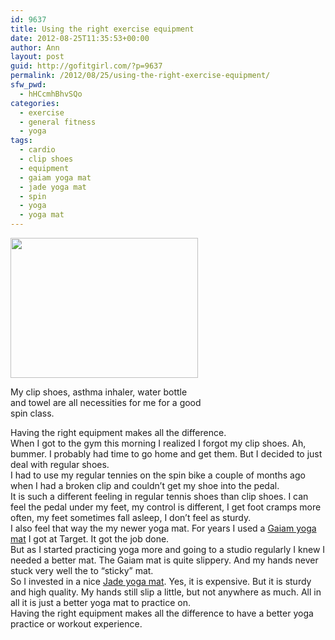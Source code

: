 ```yaml
---
id: 9637
title: Using the right exercise equipment
date: 2012-08-25T11:35:53+00:00
author: Ann
layout: post
guid: http://gofitgirl.com/?p=9637
permalink: /2012/08/25/using-the-right-exercise-equipment/
sfw_pwd:
  - hHCcmhBhvSQo
categories:
  - exercise
  - general fitness
  - yoga
tags:
  - cardio
  - clip shoes
  - equipment
  - gaiam yoga mat
  - jade yoga mat
  - spin
  - yoga
  - yoga mat
---
```

<div id="attachment_9638" style="width: 310px" class="wp-caption alignleft">
  <a href="http://gofitgirl.com/?attachment_id=9638" rel="attachment wp-att-9638"><img class="size-medium wp-image-9638" title="IMG_1379" src="http://gofitgirl.com/wp-content/uploads/2012/08/IMG_1379-300x224.jpg" alt="" width="300" height="224" /></a>
  
  <p class="wp-caption-text">
    My clip shoes, asthma inhaler, water bottle and towel are all necessities for me for a good spin class.
  </p>
</div>

  
Having the right equipment makes all the difference.  
When I got to the gym this morning I realized I forgot my clip shoes. Ah, bummer. I probably had time to go home and get them. But I decided to just deal with regular shoes.  
I had to use my regular tennies on the spin bike a couple of months ago when I had a broken clip and couldn&#8217;t get my shoe into the pedal.  
It is such a different feeling in regular tennis shoes than clip shoes. I can feel the pedal under my feet, my control is different, I get foot cramps more often, my feet sometimes fall asleep, I don&#8217;t feel as sturdy.  
I also feel that way the my newer yoga mat. For years I used a [Gaiam yoga mat](http://www.gaiam.com/product/eco+yoga+mat+citrus.do) I got at Target. It got the job done.  
But as I started practicing yoga more and going to a studio regularly I knew I needed a better mat. The Gaiam mat is quite slippery. And my hands never stuck very well the to &#8220;sticky&#8221; mat.  
So I invested in a nice [Jade yoga mat](http://www.jadeyoga.com/store/yoga-mats-execise-mats-pilates-mats/). Yes, it is expensive. But it is sturdy and high quality. My hands still slip a little, but not anywhere as much. All in all it is just a better yoga mat to practice on.  
Having the right equipment makes all the difference to have a better yoga practice or workout experience.